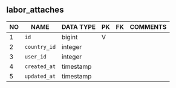 
labor_attaches
----------------------------


NO | NAME | DATA TYPE | PK | FK | COMMENTS
---|------|-----------|----|----|-------------------
1|`id` | bigint | V |  | 
2|`country_id` | integer |  |  | 
3|`user_id` | integer |  |  | 
4|`created_at` | timestamp |  |  | 
5|`updated_at` | timestamp |  |  | 
